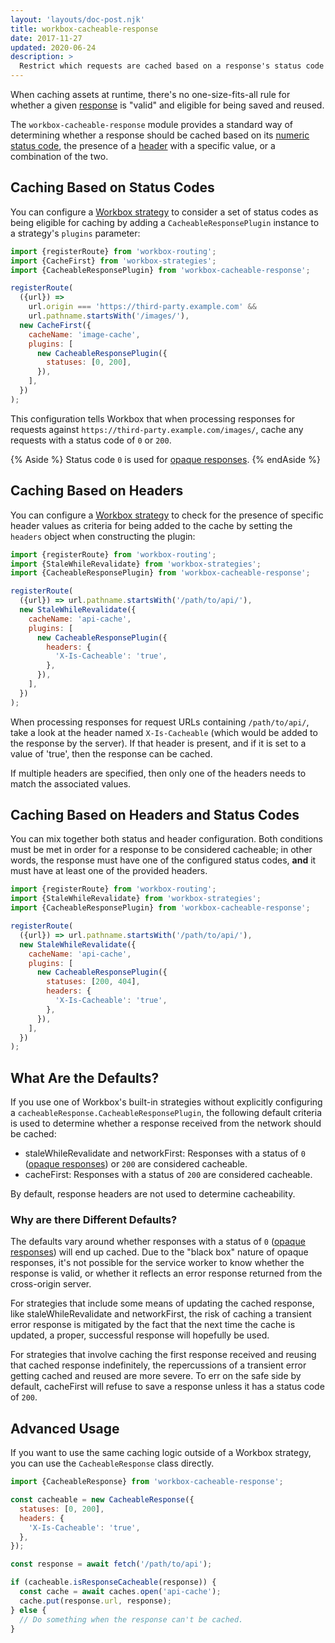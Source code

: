 ```yaml
---
layout: 'layouts/doc-post.njk'
title: workbox-cacheable-response
date: 2017-11-27
updated: 2020-06-24
description: >
  Restrict which requests are cached based on a response's status code or headers.
---
```


When caching assets at runtime, there's no one-size-fits-all rule for whether a
given [response](https://developer.mozilla.org/docs/Web/API/Response) is
"valid" and eligible for being saved and reused.

The `workbox-cacheable-response` module provides a standard way of determining
whether a response should be cached based on its
[numeric status code](https://developer.mozilla.org/docs/Web/API/Response/status),
the presence of a
[header](https://developer.mozilla.org/docs/Web/API/Response/headers)
with a specific value, or a combination of the two.

## Caching Based on Status Codes

You can configure a [Workbox strategy](/docs/workbox/modules/workbox-strategies) to consider
a set of status codes as being eligible for caching by adding a
`CacheableResponsePlugin` instance to a strategy's `plugins` parameter:

```js
import {registerRoute} from 'workbox-routing';
import {CacheFirst} from 'workbox-strategies';
import {CacheableResponsePlugin} from 'workbox-cacheable-response';

registerRoute(
  ({url}) =>
    url.origin === 'https://third-party.example.com' &&
    url.pathname.startsWith('/images/'),
  new CacheFirst({
    cacheName: 'image-cache',
    plugins: [
      new CacheableResponsePlugin({
        statuses: [0, 200],
      }),
    ],
  })
);
```

This configuration tells Workbox that when processing responses for
requests against `https://third-party.example.com/images/`, cache any requests
with a status code of `0` or `200`.

{% Aside %}
Status code `0` is used for
[opaque responses](https://stackoverflow.com/questions/39109789/what-limitations-apply-to-opaque-responses).
{% endAside %}

## Caching Based on Headers

You can configure a [Workbox strategy](/docs/workbox/modules/workbox-strategies) to check
for the presence of specific header values as criteria for being added
to the cache by setting the `headers` object when constructing the plugin:

```js
import {registerRoute} from 'workbox-routing';
import {StaleWhileRevalidate} from 'workbox-strategies';
import {CacheableResponsePlugin} from 'workbox-cacheable-response';

registerRoute(
  ({url}) => url.pathname.startsWith('/path/to/api/'),
  new StaleWhileRevalidate({
    cacheName: 'api-cache',
    plugins: [
      new CacheableResponsePlugin({
        headers: {
          'X-Is-Cacheable': 'true',
        },
      }),
    ],
  })
);
```

When processing responses for request URLs containing `/path/to/api/`,
take a look at the header named `X-Is-Cacheable` (which would be added
to the response by the server). If that header is present, and if it is
set to a value of 'true', then the response can be cached.

If multiple headers are specified, then only one of the headers needs to
match the associated values.

## Caching Based on Headers and Status Codes

You can mix together both status and header configuration. Both conditions
must be met in order for a response to be considered cacheable; in other words,
the response must have one of the configured status codes, **and** it must
have at least one of the provided headers.

```js
import {registerRoute} from 'workbox-routing';
import {StaleWhileRevalidate} from 'workbox-strategies';
import {CacheableResponsePlugin} from 'workbox-cacheable-response';

registerRoute(
  ({url}) => url.pathname.startsWith('/path/to/api/'),
  new StaleWhileRevalidate({
    cacheName: 'api-cache',
    plugins: [
      new CacheableResponsePlugin({
        statuses: [200, 404],
        headers: {
          'X-Is-Cacheable': 'true',
        },
      }),
    ],
  })
);
```

## What Are the Defaults?

If you use one of Workbox's built-in strategies without explicitly
configuring a `cacheableResponse.CacheableResponsePlugin`, the following default criteria is
used to determine whether a response received from the network should
be cached:

- staleWhileRevalidate and networkFirst: Responses with a status of `0`
  ([opaque responses](https://stackoverflow.com/questions/39109789/what-limitations-apply-to-opaque-responses))
  or `200` are considered cacheable.
- cacheFirst: Responses with a status of `200` are considered cacheable.

By default, response headers are not used to determine cacheability.

### Why are there Different Defaults?

The defaults vary around whether responses with a status of `0`
([opaque responses](https://stackoverflow.com/questions/39109789/what-limitations-apply-to-opaque-responses))
will end up cached. Due to the "black box" nature of opaque responses,
it's not possible for the service worker to know whether the response
is valid, or whether it reflects an error response returned from the
cross-origin server.

For strategies that include some means of updating the cached response,
like staleWhileRevalidate and networkFirst, the risk of caching a
transient error response is mitigated by the fact that the next time
the cache is updated, a proper, successful response will hopefully be used.

For strategies that involve caching the first response received and
reusing that cached response indefinitely, the repercussions of a
transient error getting cached and reused are more severe. To err on the
safe side by default, cacheFirst will refuse to save a response unless it
has a status code of `200`.

## Advanced Usage

If you want to use the same caching logic outside of a Workbox strategy, you
can use the `CacheableResponse` class directly.

```js
import {CacheableResponse} from 'workbox-cacheable-response';

const cacheable = new CacheableResponse({
  statuses: [0, 200],
  headers: {
    'X-Is-Cacheable': 'true',
  },
});

const response = await fetch('/path/to/api');

if (cacheable.isResponseCacheable(response)) {
  const cache = await caches.open('api-cache');
  cache.put(response.url, response);
} else {
  // Do something when the response can't be cached.
}
```
